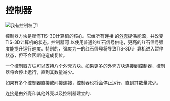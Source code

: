 # 控制器

![我有控制权了!](item:tis3d:controller)

控制器方块是所有TIS-3D计算机的核心。它给所有连接 的[外壳](casing.md)提供能源，并改变TIS-3D计算机的状态。控制器可 以使用普通的红石信号供电，更高的红石信号强度能提升运行速度。特别的，强度为一的红石信号将导致TIS-3D计 算机进入暂停状态，但不会因断电造成复位。

一个控制器方块可以支持八个[外壳](casing.md)方块。如果更多的外壳方块连接到控制器，控制器将会停止运行，直到其数量减少。

如果有多个控制器直接或间接连接，控制器也将会停止运行，直到其数量减少。

连接是由外壳和其他外壳以及控制器建立的.
